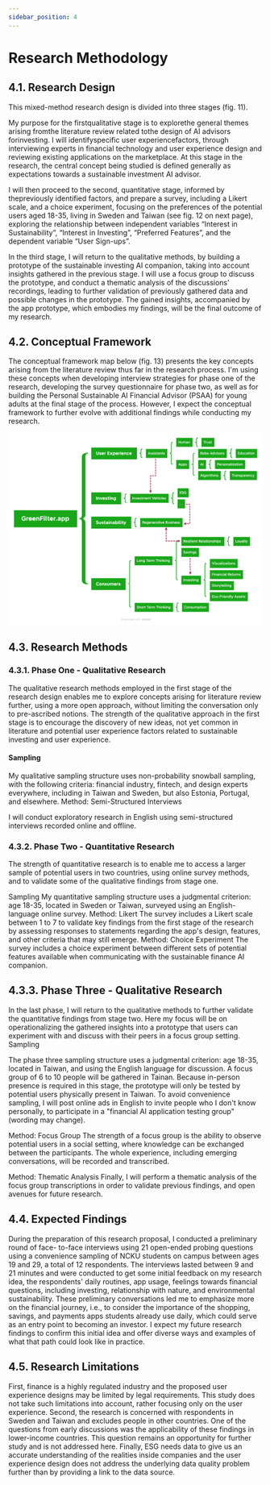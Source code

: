 ```yaml
---
sidebar_position: 4
---
```


# Research Methodology

## 4.1. Research Design
This mixed-method research design is divided into three stages (fig. 11).

My purpose for the firstqualitative stage is to explorethe general themes arising fromthe literature review related tothe design of AI advisors forinvesting. I will identifyspecific user experiencefactors, through interviewing experts in financial technology and user experience design and reviewing existing applications on the marketplace. At this stage in the research, the central concept being studied is defined generally as expectations towards a sustainable investment AI advisor.

I will then proceed to the second, quantitative stage, informed by thepreviously identified factors, and prepare a survey, including a Likert scale, and a choice experiment, focusing on the preferences of the potential users aged 18-35, living in Sweden and Taiwan (see fig. 12 on next page), exploring the relationship between independent variables “Interest in Sustainability”, “Interest in Investing”, “Preferred Features”, and the dependent variable “User Sign-ups”.

In the third stage, I will return to the qualitative methods, by building a prototype of the sustainable investing AI companion, taking into account insights gathered in the previous stage. I will use a focus group to discuss the prototype, and conduct a thematic analysis of the discussions' recordings, leading to further validation of previously gathered data and possible changes in the prototype. The gained insights, accompanied by the app prototype, which embodies my findings, will be the final outcome of my research. 

## 4.2. Conceptual Framework
The conceptual framework map below (fig. 13) presents the key concepts arising from the literature review thus far in the research process. I'm using these concepts when developing interview strategies for phase one of the research, developing the survey questionnaire for phase two, as well as for building the Personal Sustainable AI Financial Advisor (PSAA) for young adults at the final stage of the process. However, I expect the conceptual framework to further evolve with additional findings while conducting my research.

![Concept Map](./concept-map.png)

## 4.3. Research Methods
### 4.3.1. Phase One - Qualitative Research
The qualitative research methods employed in the first stage of the research design enables me to explore concepts arising for literature review further, using a more open approach, without limiting the conversation only to pre-ascribed notions. The strength of the qualitative approach in the first stage is to encourage the discovery of new ideas, not yet common in literature and potential user experience factors related to sustainable investing and user experience.

#### Sampling 
My qualitative sampling structure uses non-probability snowball sampling, with the following criteria: financial industry, fintech, and design experts everywhere, including in Taiwan and Sweden, but also Estonia, Portugal, and elsewhere.
Method: Semi-Structured Interviews 

I will conduct exploratory research in English using semi-structured interviews recorded online and offline.

### 4.3.2. Phase Two - Quantitative Research
The strength of quantitative research is to enable me to access a larger sample of potential users in two countries, using online survey methods, and to validate some of the qualitative findings from stage one.

Sampling 
My quantitative sampling structure uses a judgmental criterion: age 18-35, located in Sweden or Taiwan, surveyed using an English-language online survey.
Method: Likert 
The survey includes a Likert scale between 1 to 7 to validate key findings from the first stage of the research by assessing responses to statements regarding the app's design, features, and other criteria that may still emerge.
Method: Choice Experiment 
The survey includes a choice experiment between different sets of potential features available when communicating with the sustainable finance AI companion.

## 4.3.3. Phase Three - Qualitative Research
In the last phase, I will return to the qualitative methods to further validate the quantitative findings from stage two. Here my focus will be on operationalizing the gathered
insights into a prototype that users can experiment with and discuss with their peers in a focus group setting.
Sampling 

The phase three sampling structure uses a judgmental criterion: age 18-35, located in Taiwan, and using the English language for discussion. A focus group of 6 to 10 people will be gathered in Tainan. Because in-person presence is required in this stage, the prototype will only be tested by potential users physically present in Taiwan. To avoid convenience sampling, I will post online ads in English to invite people who I don't know personally, to participate in a "financial AI application testing group" (wording may change).

Method: Focus Group 
The strength of a focus group is the ability to observe potential users in a social setting, where knowledge can be exchanged between the participants. The whole experience, including emerging conversations, will be recorded and transcribed.

Method: Thematic Analysis 
Finally, I will perform a thematic analysis of the focus group transcriptions in order to validate previous findings, and open avenues for future research.

## 4.4. Expected Findings
During the preparation of this research proposal, I conducted a preliminary round of face- to-face interviews using 21 open-ended probing questions using a convenience sampling of NCKU students on campus between ages 19 and 29, a total of 12 respondents. The interviews lasted between 9 and 21 minutes and were conducted to get some initial feedback on my research idea, the respondents' daily routines, app usage, feelings towards financial questions, including investing, relationship with nature, and environmental sustainability. These preliminary conversations led me to emphasize more on the financial journey, i.e., to consider the importance of the shopping, savings, and payments apps students already use daily, which could serve as an entry point to becoming an investor. I expect my future research findings to confirm this initial idea and offer diverse ways and examples of what that path could look like in practice.

## 4.5. Research Limitations
First, finance is a highly regulated industry and the proposed user experience designs may be limited by legal requirements. This study does not take such limitations into account, rather focusing only on the user experience.
Second, the research is concerned with respondents in Sweden and Taiwan and excludes people in other countries. One of the questions from early discussions was the applicability of these findings in lower-income countries. This question remains an opportunity for further study and is not addressed here.
Finally, ESG needs data to give us an accurate understanding of the realities inside companies and the user experience design does not address the underlying data quality problem further than by providing a link to the data source.